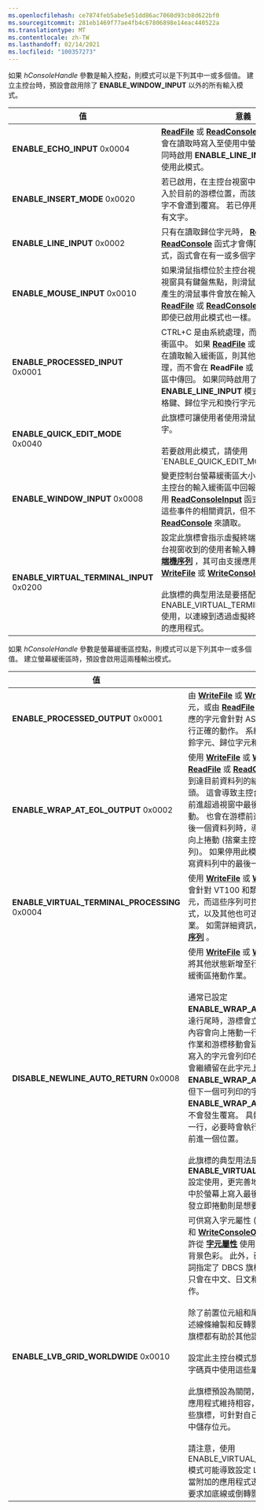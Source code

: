 ```yaml
---
ms.openlocfilehash: ce7874feb5abe5e51dd86ac7060d93cb8d622bf0
ms.sourcegitcommit: 281eb1469f77ae4fb4c67806898e14eac440522a
ms.translationtype: MT
ms.contentlocale: zh-TW
ms.lasthandoff: 02/14/2021
ms.locfileid: "100357273"
---
```

如果 *hConsoleHandle* 參數是輸入控點，則模式可以是下列其中一或多個值。 建立主控台時，預設會啟用除了 **ENABLE\_WINDOW\_INPUT** 以外的所有輸入模式。

| 值 | 意義 |
|-|-|
| **ENABLE_ECHO_INPUT** 0x0004 | **[ReadFile](/windows/win32/api/fileapi/nf-fileapi-readfile)** 或 **[ReadConsole](../readconsole.md)** 函式所讀取的字元會在讀取時寫入至使用中螢幕緩衝區。 只有在同時啟用 **ENABLE_LINE_INPUT** 模式時，才可使用此模式。 |
| **ENABLE_INSERT_MODE** 0x0020 | 若已啟用，在主控台視窗中輸入的文字將會插入於目前的游標位置，而該位置後面的所有文字不會遭到覆寫。 若已停用，將會覆寫下列所有文字。 |
| **ENABLE_LINE_INPUT** 0x0002 | 只有在讀取歸位字元時， **[ReadFile](/windows/win32/api/fileapi/nf-fileapi-readfile)** 或 **[ReadConsole](../readconsole.md)** 函式才會傳回。 若已停用此模式，函式會在有一或多個字元可用時傳回。 |
| **ENABLE_MOUSE_INPUT** 0x0010 | 如果滑鼠指標位於主控台視窗的邊界內，而此視窗具有鍵盤焦點，則滑鼠移動和按下按鈕所產生的滑鼠事件會放在輸入緩衝區中。 **[ReadFile](/windows/win32/api/fileapi/nf-fileapi-readfile)** 或 **[ReadConsole](../readconsole.md)** 會捨棄這些事件，即使已啟用此模式也一樣。 |
| **ENABLE_PROCESSED_INPUT** 0x0001 | CTRL+C 是由系統處理，而且不會放在輸入緩衝區中。 如果 **[ReadFile](/windows/win32/api/fileapi/nf-fileapi-readfile)** 或 **[ReadConsole](../readconsole.md)** 正在讀取輸入緩衝區，則其他 Ctrl 鍵會由系統處理，而不會在 **ReadFile** 或 **ReadConsole** 緩衝區中傳回。 如果同時啟用了 **ENABLE_LINE_INPUT** 模式，則系統會處理退格鍵、歸位字元和換行字元。 |
| **ENABLE_QUICK_EDIT_MODE** 0x0040 | 此旗標可讓使用者使用滑鼠來選取和編輯文字。<br /><br />若要啟用此模式，請使用 `ENABLE_QUICK_EDIT_MODE | ENABLE_EXTENDED_FLAGS`。 若要停用此模式，請使用不含此旗標的 **ENABLE_EXTENDED_FLAGS**。 |
| **ENABLE_WINDOW_INPUT** 0x0008 | 變更控制台螢幕緩衝區大小的使用者互動會在主控台的輸入緩衝區中回報。 應用程式可以使用 **[ReadConsoleInput](../readconsoleinput.md)** 函式從輸入緩衝區讀取這些事件的相關資訊，但不能使用 **[ReadFile](/windows/win32/api/fileapi/nf-fileapi-readfile)** 或 **[ReadConsole](../readconsole.md)** 來讀取。 |
| **ENABLE_VIRTUAL_TERMINAL_INPUT** 0x0200 | 設定此旗標會指示虛擬終端機處理引擎將主控台視窗收到的使用者輸入轉換成 **[主控台虛擬終端機序列](../console-virtual-terminal-sequences.md)** ，其可由支援應用程式透過 **[WriteFile](/windows/win32/api/fileapi/nf-fileapi-writefile)** 或 **[WriteConsole](../writeconsole.md)** 函式來擷取。<br /><br />此旗標的典型用法是要搭配輸出控點上的 ENABLE_VIRTUAL_TERMINAL_PROCESSING 使用，以連線到透過虛擬終端機序列獨佔通訊的應用程式。 |

如果 *hConsoleHandle* 參數是螢幕緩衝區控點，則模式可以是下列其中一或多個值。 建立螢幕緩衝區時，預設會啟用這兩種輸出模式。

| 值 | 意義 |
|-|-|
| **ENABLE_PROCESSED_OUTPUT** 0x0001 | 由 **[WriteFile](/windows/win32/api/fileapi/nf-fileapi-writefile)** 或 **[WriteConsole](../writeconsole.md)** 函式寫入的字元，或由 **[ReadFile](/windows/win32/api/fileapi/nf-fileapi-readfile)** 或 **[ReadConsole](../readconsole.md)** 函式所回應的字元會針對 ASCII 控制序列進行剖析，並執行正確的動作。 系統會處理退格鍵、定位字元、鈴字元、歸位字元和換行字元。 |
| **ENABLE_WRAP_AT_EOL_OUTPUT** 0x0002 | 使用 **[WriteFile](/windows/win32/api/fileapi/nf-fileapi-writefile)** 或 **[WriteConsole](../writeconsole.md)** 寫入或使用 **[ReadFile](/windows/win32/api/fileapi/nf-fileapi-readfile)** 或 **[ReadConsole](../readconsole.md)** 回應時，游標會在到達目前資料列的結尾時移至下一個資料列的開頭。 這會導致主控台視窗中顯示的資料列在游標前進超過視窗中最後一個資料列時，自動向上捲動。 也會在游標前進超過主控台螢幕緩衝區中最後一個資料列時，導致主控台螢幕緩衝區的內容向上捲動 (捨棄主控台螢幕緩衝區的頂端資料列)。 如果停用此模式，則會以任何後續字元覆寫資料列中的最後一個字元。 |
| **ENABLE_VIRTUAL_TERMINAL_PROCESSING** 0x0004 | 使用 **[WriteFile](/windows/win32/api/fileapi/nf-fileapi-writefile)** 或 **[WriteConsole](../writeconsole.md)** 寫入時，系統會針對 VT100 和類似的控制字元序列剖析字元，而這些序列可控制游標移動、色彩/字型模式，以及其他也可透過現有主控台 API 執行的作業。 如需詳細資訊，請參閱 **[主控台虛擬終端機序列](../console-virtual-terminal-sequences.md)** 。 |
| **DISABLE_NEWLINE_AUTO_RETURN** 0x0008 | 使用 **[WriteFile](/windows/win32/api/fileapi/nf-fileapi-writefile)** 或 **[WriteConsole](../writeconsole.md)** 寫入時，這會將其他狀態新增至行尾換行，以延遲游標移動和緩衝區捲動作業。<br /><br />通常已設定 **ENABLE_WRAP_AT_EOL_OUTPUT** 且文字到達行尾時，游標會立即移至下一行，而緩衝區的內容會向上捲動一行。 相較於設定此旗標，捲動作業和游標移動會延遲到下一個字元抵達為止。 寫入的字元會列印在行的最後一個位置，而游標會繼續留在此字元上方 (猶如 **ENABLE_WRAP_AT_EOL_OUTPUT** 已關閉)，但下一個可列印的字元會列印 (猶如 **ENABLE_WRAP_AT_EOL_OUTPUT** 已開啟)。 不會發生覆寫。 具體而言，游標會快速前進到下一行，必要時會執行捲動，列印字元，且游標會前進一個位置。<br /><br />此旗標的典型用法是要搭配 **ENABLE_VIRTUAL_TERMINAL_PROCESSING** 設定使用，更完善地模擬終端機模擬器，而在其中於螢幕上寫入最後一個字元 (在右下角) 而不觸發立即捲動則是想要的行為。 |
| **ENABLE_LVB_GRID_WORLDWIDE** 0x0010 | 可供寫入字元屬性 (包括 **[WriteConsoleOutput](../writeconsoleoutput.md)** 和 **[WriteConsoleOutputAttribute](../writeconsoleoutputattribute.md)** ) 的 API 允許從 **[字元屬性](../console-screen-buffers.md#character-attributes)** 使用旗標，以調整文字的前景和背景色彩。 此外，已使用 COMMON_LVB 前置詞指定了 DBCS 旗標的範圍。 過去，這些旗標只會在中文、日文和韓文的 DBCS 字碼頁中運作。<br /><br />除了前置位元組和尾端位元組旗標以外，其餘描述線條繪製和反轉影片 (交換前景和背景色彩) 的旗標都有助於其他語言強調輸出的部分。<br /><br />設定此主控台模式旗標可讓您在每種語言的每個字碼頁中使用這些屬性。<br /><br />此旗標預設為關閉，來與過去利用主控台的已知應用程式維持相容，而在非 CJK 電腦上忽略這些旗標，可針對自己的目的或意外地在這些欄位中儲存位元。<br /><br />請注意，使用 ENABLE_VIRTUAL_TERMINAL_PROCESSING 模式可能導致設定 LVB 格線和反轉影片旗標，而當附加的應用程式透過 **[主控台虛擬終端機序列](../console-virtual-terminal-sequences.md)** 要求加底線或倒轉影片時，此旗標仍會關閉。 |